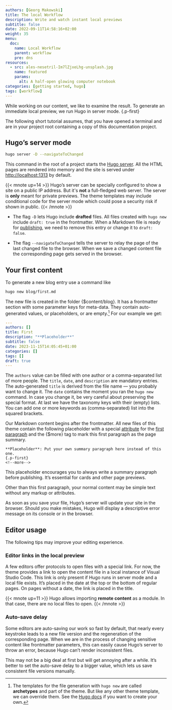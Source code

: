 ```yaml
---
authors: [Georg Makowski]
title: The local Workflow
description: Write and watch instant local previews
subtitle: false
date: 2022-09-11T14:58:16+02:00
weight: 35
menu:
  doc:
    name: Local Workflow
    parent: workflow
    pre: dns
resources:
  - src: ales-nesetril-Im7lZjxeLhg-unsplash.jpg
    name: featured
    params:
      alt: A half-open glowing computer notebook
categories: [getting started, hugo]
tags: [workflow]
---
```


While working on our content, we like to examine the result. To generate an immediate local preview, we run Hugo in server mode.
{.p-first} <!--more-->

The following short tutorial assumes, that you have opened a terminal and are in your project root containing a copy of this documentation project.

## Hugo’s server mode

```sh {.left-in}
hugo server -D --navigateToChanged
```

This command in the root of a project starts the [Hugo server][server]. All the HTML pages are rendered into memory and the site is served under <http://localhost:1313> by default.

{{< mnote up=14 >}}
Hugo’s server can be specially configured to show a site on a public IP address. But it's **not** a full-fledged web server. The server is **only** meant for private previews. The theme templates may include conditional code for the server mode which could pose a security risk if shown in public.
{{< /mnote >}}

- The flag `-D` lets Hugo include **drafted** files. All files created with `hugo new` include `draft: true` in the frontmatter. When a Markdown file is ready for [publishing](/doc/intro/workflow/publish), we need to remove this entry or change it to `draft: false`.

- The flag `--navigateToChanged` tells the server to relay the page of the last changed file to the browser. When we save a changed content file the corresponding page gets served in the browser.

## Your first content

To generate a new blog entry use a command like

```sh {.left-in}
hugo new blog/first.md
```

The new file is created in the folder {$content/blog}. It has a frontmatter section with some parameter keys for meta-data. They contain auto-generated values, or placeholders, or are empty.[^1] For our example we get:

```yaml {.left-in linenos=true }
---
authors: []
title: First
description: "**Placeholder**"
subtitle: false
date: 2023-11-15T14:05:45+01:00
categories: []
tags: []
draft: true
---
```

The `authors` value can be filled with one author or a comma-separated list of more people. The `title`, `date`, and `description` are mandatory entries. The auto-generated `title` is derived from the file name — you probably want to change it. The `date` contains the moment you ran the `hugo new` command. In case you change it, be very careful about preserving the special format. At last we have the taxonomy keys with their (empty) lists. You can add one or more keywords as (comma-separated) list into the squared brackets.

Our Markdown content begins after the frontmatter. All new files of this theme contain the following placeholder with a special [attribute](/doc/enhancing/attribute/howto) for the [first paragraph](/doc/page/standfirst) and the {$more} tag to mark this first paragraph as the page summary.

```text
**Placeholder**: Put your own summary paragraph here instead of this one.
{.p-first}
<!--more-->
```

This placeholder encourages you to always write a summary paragraph before publishing. It’s essential for cards and other page previews.

Other than this first paragraph, your normal content may be simple text without any markup or attributes.

As soon as you save your file, Hugo’s server will update your site in the browser. Should you make mistakes, Hugo will display a descriptive error message on its console or in the browser.

[^1]: The templates for the file generation with `hugo new` are called **archetypes** and part of the theme. But like any other theme template, we can override them. See the [Hugo docs](https://gohugo.io/content-management/archetypes/) if you want to create your own.

[server]: https://gohugo.io/commands/hugo_server

## Editor usage

The following tips may improve your editing experience.

### Editor links in the local preview

A few editors offer protocols to open files with a special link. For now, the theme provides a link to open the content file in a local instance of Visual Studio Code. This link is only present if Hugo runs in server mode and a local file exists. It’s placed in the date at the top or the bottom of regular pages. On pages without a date, the link is placed in the title.

{{< mnote up=11 >}}
Hugo allows importing **remote content** as a module. In that case, there are no local files to open.
{{< /mnote >}}

### Auto-save delay
Some editors are auto-saving our work so fast by default, that nearly every keystroke leads to a new file version and the regeneration of the corresponding page. When we are in the process of changing sensitive content like frontmatter parameters, this can easily cause Hugo’s server to throw an error, because Hugo can’t render inconsistent files.

This may not be a big deal at first but will get annoying after a while. It’s better to set the auto-save delay to a bigger value, which lets us save consistent file versions manually.
